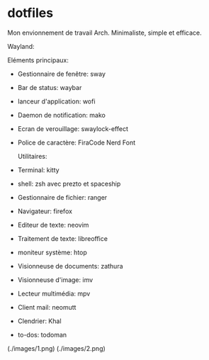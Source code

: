 # dotfiles

Mon envionnement de travail Arch.
Minimaliste, simple et efficace. 

Wayland:

  Eléments principaux:
- Gestionnaire de fenêtre: sway
- Bar de status: waybar
- lanceur d'application: wofi
- Daemon de notification: mako
- Ecran de verouillage: swaylock-effect
- Police de caractère: FiraCode Nerd Font
  
  Utilitaires:
- Terminal: kitty
- shell: zsh avec prezto et spaceship
- Gestionnaire de fichier: ranger
- Navigateur: firefox
- Editeur de texte: neovim
- Traitement de texte: libreoffice
- moniteur système: htop
- Visionneuse de documents: zathura  
- Visionneuse d'image: imv
- Lecteur multimédia: mpv
- Client mail: neomutt
- Clendrier: Khal
- to-dos: todoman

(./images/1.png)
(./images/2.png)
